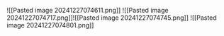 ![[Pasted image 20241227074611.png]]
![[Pasted image 20241227074717.png]]![[Pasted image 20241227074745.png]]
![[Pasted image 20241227074801.png]]